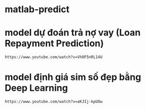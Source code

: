# matlab-predict

#  model dự đoán trả nợ vay (Loan Repayment Prediction)
`https://www.youtube.com/watch?v=Vh8F5nRL14U`

#  model định giá sim số đẹp bằng Deep Learning
`https://www.youtube.com/watch?v=aKJIj-kpUOw`
